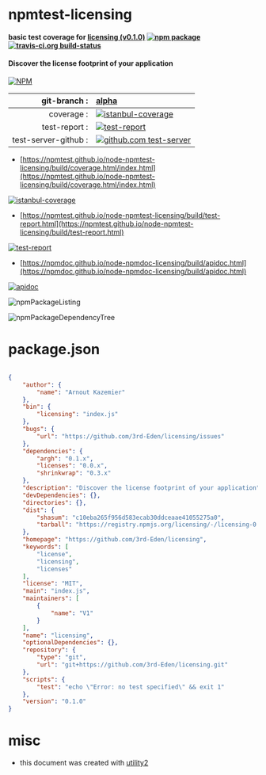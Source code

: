 # npmtest-licensing

#### basic test coverage for  [licensing (v0.1.0)](https://github.com/3rd-Eden/licensing)  [![npm package](https://img.shields.io/npm/v/npmtest-licensing.svg?style=flat-square)](https://www.npmjs.org/package/npmtest-licensing) [![travis-ci.org build-status](https://api.travis-ci.org/npmtest/node-npmtest-licensing.svg)](https://travis-ci.org/npmtest/node-npmtest-licensing)

#### Discover the license footprint of your application

[![NPM](https://nodei.co/npm/licensing.png?downloads=true&downloadRank=true&stars=true)](https://www.npmjs.com/package/licensing)

| git-branch : | [alpha](https://github.com/npmtest/node-npmtest-licensing/tree/alpha)|
|--:|:--|
| coverage : | [![istanbul-coverage](https://npmtest.github.io/node-npmtest-licensing/build/coverage.badge.svg)](https://npmtest.github.io/node-npmtest-licensing/build/coverage.html/index.html)|
| test-report : | [![test-report](https://npmtest.github.io/node-npmtest-licensing/build/test-report.badge.svg)](https://npmtest.github.io/node-npmtest-licensing/build/test-report.html)|
| test-server-github : | [![github.com test-server](https://npmtest.github.io/node-npmtest-licensing/GitHub-Mark-32px.png)](https://npmtest.github.io/node-npmtest-licensing/build/app/index.html) | | build-artifacts : | [![build-artifacts](https://npmtest.github.io/node-npmtest-licensing/glyphicons_144_folder_open.png)](https://github.com/npmtest/node-npmtest-licensing/tree/gh-pages/build)|

- [https://npmtest.github.io/node-npmtest-licensing/build/coverage.html/index.html](https://npmtest.github.io/node-npmtest-licensing/build/coverage.html/index.html)

[![istanbul-coverage](https://npmtest.github.io/node-npmtest-licensing/build/screenCapture.buildCi.browser.%252Ftmp%252Fbuild%252Fcoverage.lib.html.png)](https://npmtest.github.io/node-npmtest-licensing/build/coverage.html/index.html)

- [https://npmtest.github.io/node-npmtest-licensing/build/test-report.html](https://npmtest.github.io/node-npmtest-licensing/build/test-report.html)

[![test-report](https://npmtest.github.io/node-npmtest-licensing/build/screenCapture.buildCi.browser.%252Ftmp%252Fbuild%252Ftest-report.html.png)](https://npmtest.github.io/node-npmtest-licensing/build/test-report.html)

- [https://npmdoc.github.io/node-npmdoc-licensing/build/apidoc.html](https://npmdoc.github.io/node-npmdoc-licensing/build/apidoc.html)

[![apidoc](https://npmdoc.github.io/node-npmdoc-licensing/build/screenCapture.buildCi.browser.%252Ftmp%252Fbuild%252Fapidoc.html.png)](https://npmdoc.github.io/node-npmdoc-licensing/build/apidoc.html)

![npmPackageListing](https://npmtest.github.io/node-npmtest-licensing/build/screenCapture.npmPackageListing.svg)

![npmPackageDependencyTree](https://npmtest.github.io/node-npmtest-licensing/build/screenCapture.npmPackageDependencyTree.svg)



# package.json

```json

{
    "author": {
        "name": "Arnout Kazemier"
    },
    "bin": {
        "licensing": "index.js"
    },
    "bugs": {
        "url": "https://github.com/3rd-Eden/licensing/issues"
    },
    "dependencies": {
        "argh": "0.1.x",
        "licenses": "0.0.x",
        "shrinkwrap": "0.3.x"
    },
    "description": "Discover the license footprint of your application",
    "devDependencies": {},
    "directories": {},
    "dist": {
        "shasum": "c10eba265f956d583ecab30ddceaae41055275a0",
        "tarball": "https://registry.npmjs.org/licensing/-/licensing-0.1.0.tgz"
    },
    "homepage": "https://github.com/3rd-Eden/licensing",
    "keywords": [
        "license",
        "licensing",
        "licenses"
    ],
    "license": "MIT",
    "main": "index.js",
    "maintainers": [
        {
            "name": "V1"
        }
    ],
    "name": "licensing",
    "optionalDependencies": {},
    "repository": {
        "type": "git",
        "url": "git+https://github.com/3rd-Eden/licensing.git"
    },
    "scripts": {
        "test": "echo \"Error: no test specified\" && exit 1"
    },
    "version": "0.1.0"
}
```



# misc
- this document was created with [utility2](https://github.com/kaizhu256/node-utility2)
